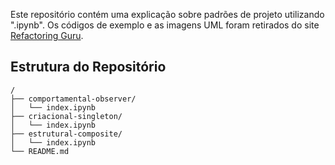 Este repositório contém uma explicação sobre padrões de projeto utilizando ".ipynb". 
Os códigos de exemplo e as imagens UML foram retirados do site [Refactoring Guru](https://refactoring.guru/design-patterns).

## Estrutura do Repositório
```plaintext
/
├── comportamental-observer/
│   └── index.ipynb
├── criacional-singleton/
│   └── index.ipynb
├── estrutural-composite/
│   └── index.ipynb
└── README.md
